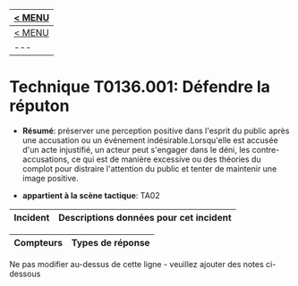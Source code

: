 |[< MENU](../README.md)|
|---|
|[< MENU](../../README.md)|
|---|
# Technique T0136.001: Défendre la réputon

* **Résumé**: préserver une perception positive dans l'esprit du public après une accusation ou un événement indésirable.Lorsqu'elle est accusée d'un acte injustifié, un acteur peut s'engager dans le déni, les contre-accusations, ce qui est de manière excessive ou des théories du complot pour distraire l'attention du public et tenter de maintenir une image positive.

* **appartient à la scène tactique**: TA02


|Incident |Descriptions données pour cet incident |
|-------- |-------------------- |



|Compteurs |Types de réponse |
|-------- |-------------- |


Ne pas modifier au-dessus de cette ligne - veuillez ajouter des notes ci-dessous
